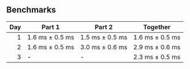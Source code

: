 ## Benchmarks

|  Day | Part 1          | Part 2          | Together          |
| ---: | --------------- | --------------- | ----------------- |
|    1 | 1.6 ms ± 0.5 ms | 1.5 ms ± 0.5 ms | 1.6 ms ± 0.5 ms   |
|    2 | 1.6 ms ± 0.5 ms | 3.0 ms ± 0.6 ms | 2.9 ms ± 0.6 ms   |
|    3 | -               | -               | 2.3 ms ± 0.5 ms |
